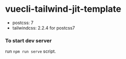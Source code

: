 # vuecli-tailwind-jit-template

- postcss: 7
- tailwindcss: 2.2.4 for postcss7

### To start dev server
run `npm run serve` script.